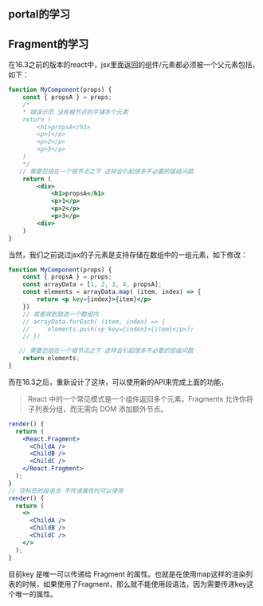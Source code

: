 ## portal的学习



## Fragment的学习
在16.3之前的版本的react中，jsx里面返回的组件/元素都必须被一个父元素包括，如下：
````jsx
function MyComponent(props) {
    const { propsA } = props;
    /*
    * 错误示范 没有根节点的平铺多个元素
    return (
        <h1>propsA</h1>
        <p>1</p>
        <p>2</p>
        <p>3</p>
    )
    */
   // 需要包括在一个根节点之下 这样会引起很多不必要的层级问题
    return (
        <div>
            <h1>propsA</h1>
            <p>1</p>
            <p>2</p>
            <p>3</p>
        <div>
    )
}
````
当然，我们之前说过jsx的子元素是支持存储在数组中的一组元素，如下修改：
````jsx
function MyComponent(props) {
    const { propsA } = props;
    const arrayData = [1, 2, 3, 4, propsA];
    const elements = arrayData.map( (item, index) => {
        return <p key={index}>{item}</p>
    })
    // 或者收到放进一个数组内
    // arrayData.forEach( (item, index) => {
    //     elements.push(<p key={index}>{item}</p>);
    // })

   // 需要包括在一个根节点之下 这样会引起很多不必要的层级问题
    return elements;
}
````

而在16.3之后，重新设计了这块，可以使用新的API来完成上面的功能，
>React 中的一个常见模式是一个组件返回多个元素。Fragments 允许你将子列表分组，而无需向 DOM 添加额外节点。
````jsx
render() {
  return (
    <React.Fragment>
      <ChildA />
      <ChildB />
      <ChildC />
    </React.Fragment>
  );
}
// 空标签的段语法 不传递属性时可以使用
render() {
  return (
    <>
      <ChildA />
      <ChildB />
      <ChildC />
    </>
  );
}
````
目前key 是唯一可以传递给 Fragment 的属性。也就是在使用map这样的渲染列表的时候，如果使用了Fragment，那么就不能使用段语法，因为需要传递key这个唯一的属性。



